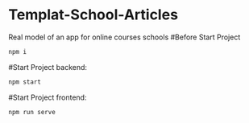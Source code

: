 # Templat-School-Articles
Real model of an app for online courses schools
#Before Start Project
```bash
npm i
```
#Start Project backend:
```bash
npm start
```
#Start Project frontend:
```bash
npm run serve
```

